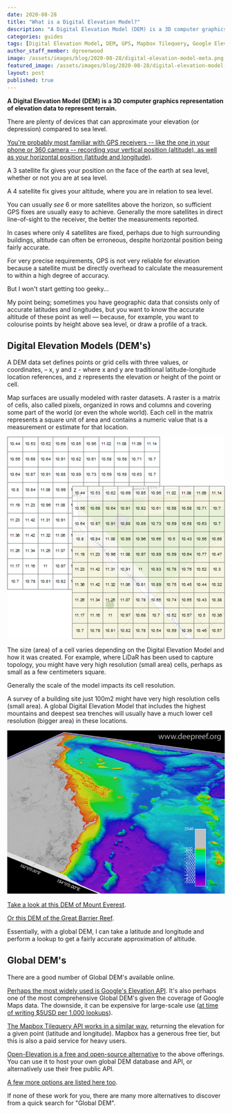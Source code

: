 ```yaml
---
date: 2020-08-28
title: "What is a Digital Elevation Model?"
description: "A Digital Elevation Model (DEM) is a 3D computer graphics representation of elevation data to represent terrain."
categories: guides
tags: [Digital Elevation Model, DEM, GPS, Mapbox Tilequery, Google Elevation API]
author_staff_member: dgreenwood
image: /assets/images/blog/2020-08-28/digital-elevation-model-meta.png
featured_image: /assets/images/blog/2020-08-28/digital-elevation-model-sm.png
layout: post
published: true
---
```


**A Digital Elevation Model (DEM) is a 3D computer graphics representation of elevation data to represent terrain.**

There are plenty of devices that can approximate your elevation (or depression) compared to sea level.

[You're probably most familiar with GPS receivers -- like the one in your phone or 360 camera -- recording your vertical position (altitude), as well as your horizontal position (latitude and longitude)](/blog/2020/gps-101).

A 3 satellite fix gives your position on the face of the earth at sea level, whether or not you are at sea level.

A 4 satellite fix gives your altitude, where you are in relation to sea level.

You can usually _see_ 6 or more satellites above the horizon, so sufficient GPS fixes are usually easy to achieve. Generally the more satellites in direct line-of-sight to the receiver, the better the measurements reported.

In cases where only 4 satellites are fixed, perhaps due to high surrounding buildings, altitude can often be erroneous, despite horizontal position being fairly accurate.

For very precise requirements, GPS is not very reliable for elevation because a satellite must be directly overhead to calculate the measurement to within a high degree of accuracy.

But I won't start getting too geeky...

My point being; sometimes you have geographic data that consists only of accurate latitudes and longitudes, but you want to know the accurate altitude of these point as well — because, for example, you want to colourise points by height above sea level, or draw a profile of a track.

## Digital Elevation Models (DEM's)

A DEM data set defines points or grid cells with three values, or coordinates, – x, y and z - where x and y are traditional latitude-longitude location references, and z represents the elevation or height of the point or cell.

Map surfaces are usually modeled with raster datasets. A raster is a matrix of cells, also called pixels, organized in rows and columns and covering some part of the world (or even the whole world). Each cell in the matrix represents a square unit of area and contains a numeric value that is a measurement or estimate for that location.

<img class="img-fluid" src="/assets/images/blog/2020-08-28/digital-elevation-model.png" alt="Digital Elevation Models grid" title="Digital Elevation Models grid" />

The size (area) of a cell varies depending on the Digital Elevation Model and how it was created. For example, where LiDaR has been used to capture topology, you might have very high resolution (small area) cells, perhaps as small as a few centimeters square.

Generally the scale of the model impacts its cell resolution.

A survey of a building site just 100m2 might have very high resolution cells (small area). A global Digital Elevation Model that includes the highest mountains and deepest sea trenches will usually have a much lower cell resolution (bigger area) in these locations.

<img class="img-fluid" src="/assets/images/blog/2020-08-28/gbr_coralsea_dem-deepreefs.jpg
" alt="Great Barrier Reef DEM" title="Great Barrier Reef DEM" />

[Take a look at this DEM of Mount Everest](https://smaprs.github.io/Everest-3D/).

[Or this DEM of the Great Barrier Reef](https://www.deepreef.org/publications/reports/67-3dgbr-final-report.html).

Essentially, with a global DEM, I can take a latitude and longitude and perform a lookup to get a fairly accurate approximation of altitude.

## Global DEM's

There are a good number of Global DEM's available online.

[Perhaps the most widely used is Google's Elevation API](https://developers.google.com/maps/documentation/elevation/overview). It's also perhaps one of the most comprehensive Global DEM's given the coverage of Google Maps data. The downside, it can be expensive for large-scale use ([at time of writing $5USD per 1,000 lookups](https://developers.google.com/maps/documentation/elevation/usage-and-billing)).

[The Mapbox Tilequery API works in a similar way](https://docs.mapbox.com/help/tutorials/find-elevations-with-tilequery-api/), returning the elevation for a given point (latitude and longitude). Mapbox has a generous free tier, but this is also a paid service for heavy users.

[Open-Elevation is a free and open-source alternative](https://open-elevation.com/) to the above offerings. You can use it to host your own global DEM database and API, or alternatively use their free public API. 

[A few more options are listed here too](https://www.gpsvisualizer.com/elevation).

If none of these work for you, there are many more alternatives to discover from a quick search for "Global DEM".